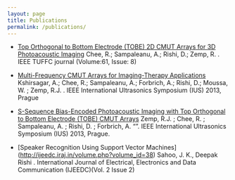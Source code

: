 ```yaml
---
layout: page
title: Publications
permalink: /publications/
---
```


* [Top Orthogonal to Bottom Electrode (TOBE) 2D CMUT Arrays for 3D Photoacoustic Imaging](http://ieeexplore.ieee.org/xpl/articleDetails.jsp?arnumber=6863862&newsearch=true&searchWithin=%22First%20Name%22:D.&searchWithin=%22Last%20Name%22:RIshi) Chee, R.; Sampaleanu, A.; Rishi, D.; Zemp, R. . IEEE TUFFC journal (Volume:61, Issue: 8)

* [Multi-Frequency CMUT Arrays for Imaging-Therapy Applications](http://ieeexplore.ieee.org/xpl/articleDetails.jsp?arnumber=6725106&newsearch=true&searchWithin=%22First%20Name%22:D.&searchWithin=%22Last%20Name%22:RIshi) Kshirsagar, A.; Chee, R.; Sampaleanu, A.; Forbrich, A.; Rishi, D.; Moussa, W. ; Zemp, R.J. . IEEE International Ultrasonics
Symposium (IUS) 2013, Prague 

* [S-Sequence Bias-Encoded Photoacoustic Imaging with Top Orthogonal to Bottom Electrode (TOBE) CMUT Arrays](http://ieeexplore.ieee.org/xpl/articleDetails.jsp?arnumber=6724922&newsearch=true&searchWithin=%22First%20Name%22:D.&searchWithin=%22Last%20Name%22:RIshi) Zemp, R.J. ; Chee, R. ; Sampaleanu, A. ; Rishi, D. ; Forbrich, A. “”. IEEE International Ultrasonics Symposium (IUS) 2013, Prague.

* [Speaker Recognition Using Support Vector Machines] (http://ijeedc.iraj.in/volume.php?volume_id=38) Sahoo, J. K., Deepak Rishi . 
International Journal of Electrical, Electronics and Data Communication (IJEEDC)(Vol. 2
Issue 2)


